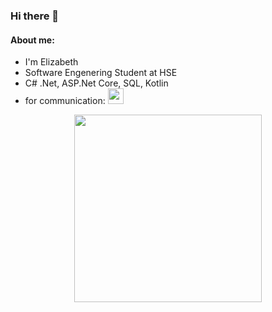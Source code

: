 ### Hi there 👋

#### About me:
- I'm Elizabeth
- Software Engenering Student at HSE
- C# .Net, ASP.Net Core, SQL, Kotlin
- for communication:    <a href="https://t.me/vitflare">
        <img src="https://pngicon.ru/file/uploads/telegram.png" width="25" height="25"/>
</a>
  
<p align="center">
  <img src="https://cdn.sanity.io/images/do2rqv0h/production/3356021b2d743e60cb89b0b97196fb2b2b0b44a0-800x800.gif?w=500&fit=max&auto=format" width=300 height=300>
</p>




